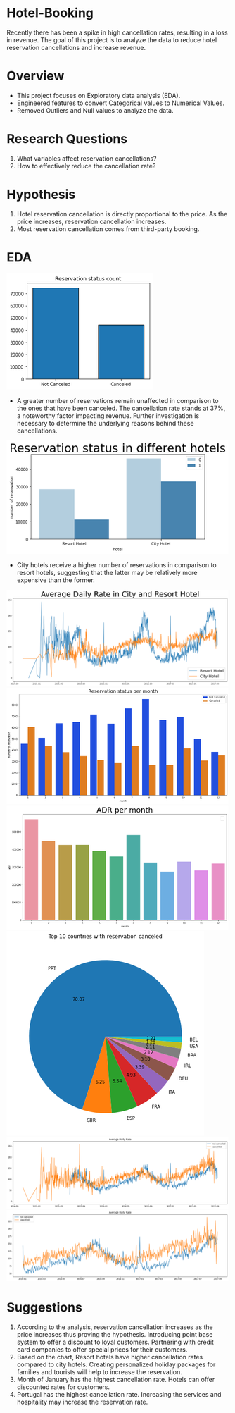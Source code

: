# Hotel-Booking
Recently there has been a spike in high cancellation rates, resulting in a loss in revenue. The goal of this project is to analyze the data to reduce hotel reservation cancellations and increase revenue.

# Overview
* This project focuses on Exploratory data analysis (EDA).
* Engineered features to convert Categorical values to Numerical Values.
* Removed Outliers and Null values to analyze the data.

# Research Questions
1. What variables affect reservation cancellations?
2. How to effectively reduce the cancellation rate?
   
# Hypothesis
1. Hotel reservation cancellation is directly proportional to the price. As the price increases, reservation cancellation increases.
2. Most reservation cancellation comes from third-party booking.

# EDA

![alt text](https://github.com/Anupdavda/Hotel-Booking/blob/470ac63db146b4436331e8f15333e126e60c3818/graphs/1.png "Histogram of features")
* A greater number of reservations remain unaffected in comparison to the ones that have been canceled. The cancellation rate stands at 37%, a noteworthy factor impacting revenue. Further investigation is necessary to determine the underlying reasons behind these cancellations.
  
![alt text](https://github.com/Anupdavda/Hotel-Booking/blob/470ac63db146b4436331e8f15333e126e60c3818/graphs/2.png "Histogram of features")
* City hotels receive a higher number of reservations in comparison to resort hotels, suggesting that the latter may be relatively more expensive than the former.
  
![alt text](https://github.com/Anupdavda/Hotel-Booking/blob/470ac63db146b4436331e8f15333e126e60c3818/graphs/3.png "Box Plot Showing Outliers")
![alt text](https://github.com/Anupdavda/Hotel-Booking/blob/470ac63db146b4436331e8f15333e126e60c3818/graphs/4.png "Correlation")
![alt text](https://github.com/Anupdavda/Hotel-Booking/blob/470ac63db146b4436331e8f15333e126e60c3818/graphs/5.png "Histogram of features")
![alt text](https://github.com/Anupdavda/Hotel-Booking/blob/470ac63db146b4436331e8f15333e126e60c3818/graphs/6.png "Histogram of features")
![alt text](https://github.com/Anupdavda/Hotel-Booking/blob/470ac63db146b4436331e8f15333e126e60c3818/graphs/7.png "Box Plot Showing Outliers")
![alt text](https://github.com/Anupdavda/Hotel-Booking/blob/470ac63db146b4436331e8f15333e126e60c3818/graphs/8.png "Correlation")


# Suggestions
1. According to the analysis, reservation cancellation increases as the price increases thus proving the hypothesis. Introducing point base system to offer a discount to loyal customers. Partnering with credit card companies to offer special prices for their customers.
2. Based on the chart, Resort hotels have higher cancellation rates compared to city hotels. Creating personalized holiday packages for families and tourists will help to increase the reservation.
3. Month of January has the highest cancellation rate. Hotels can offer discounted rates for customers.
4. Portugal has the highest cancellation rate. Increasing the services and hospitality may increase the reservation rate.
